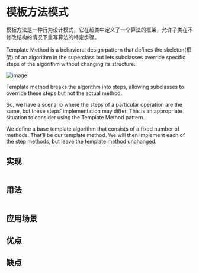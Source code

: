 # 模板方法模式
模板方法是一种行为设计模式，它在超类中定义了一个算法的框架，允许子类在不修改结构的情况下重写算法的特定步骤。

Template Method is a behavioral design pattern that defines the skeleton(框架) of an algorithm in the superclass but lets subclasses override specific steps of the algorithm without changing its structure.

![image](https://user-images.githubusercontent.com/65383410/165442902-28625ab1-c6e0-4639-8233-b3e82288947e.png)

Template method breaks the algorithm into steps, allowing subclasses to override these steps but not the actual method.

So, we have a scenario where the steps of a particular operation are the same, but these steps’ implementation may differ. This is an appropriate situation to consider using the Template Method pattern.

We define a base template algorithm that consists of a fixed number of methods. That’ll be our template method. We will then implement each of the step methods, but leave the template method unchanged.


## 实现

```go

```

## 用法

```go

```

## 应用场景

## 优点

## 缺点
